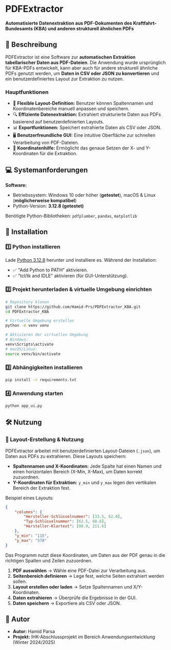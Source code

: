 # PDFExtractor

**Automatisierte Datenextraktion aus PDF-Dokumenten des Kraftfahrt-Bundesamts (KBA) und anderen strukturell ähnlichen PDFs**


## 📌 Beschreibung

PDFExtractor ist eine Software zur **automatischen Extraktion tabellarischer Daten aus PDF-Dateien**. Die Anwendung wurde ursprünglich für KBA-PDFs entwickelt, kann aber auch für andere strukturell ähnliche PDFs genutzt werden, um **Daten in CSV oder JSON zu konvertieren** und ein benutzerdefiniertes Layout zur Extraktion zu nutzen.

### **Hauptfunktionen**

- 📄 **Flexible Layout-Definition:** Benutzer können Spaltennamen und Koordinatenbereiche manuell anpassen und speichern.
- 🔍 **Effiziente Datenextraktion:** Extrahiert strukturierte Daten aus PDFs basierend auf benutzerdefinierten Layouts.
- 📊 **Exportfunktionen:** Speichert extrahierte Daten als CSV oder JSON.
- 🖥️ **Benutzerfreundliche GUI:** Eine intuitive Oberfläche zur schnellen Verarbeitung von PDF-Dateien.
- 📏 **Koordinatenhilfe:** Ermöglicht das genaue Setzen der X- und Y-Koordinaten für die Extraktion.

## 💻 Systemanforderungen

**Software:**

- Betriebssystem: Windows 10 oder höher (**getestet**), macOS & Linux (**möglicherweise kompatibel**)
- Python-Version: **3.12.8 (getestet)**

Benötigte Python-Bibliotheken: `pdfplumber`, `pandas`, `matplotlib`

## 🔧 Installation

### 1️⃣ **Python installieren**

Lade [Python 3.12.8](https://www.python.org/) herunter und installiere es.
Während der Installation:

- ✅ "Add Python to PATH" aktivieren.
- ✅ "tcl/tk and IDLE" aktivieren (für GUI-Unterstützung).


### 2️⃣ **Projekt herunterladen & virtuelle Umgebung einrichten**

```sh
# Repository klonen
git clone https://github.com/Hamid-Prs/PDFExtractor_KBA.git
cd PDFExtractor_KBA

# Virtuelle Umgebung erstellen
python -m venv venv

# Aktivieren der virtuellen Umgebung
# Windows:
venv\Scripts\activate
# macOS/Linux:
source venv/bin/activate
```

### 3️⃣ **Abhängigkeiten installieren**

```sh
pip install -r requirements.txt
```

### 4️⃣ **Anwendung starten**

```sh
python app_ui.py
```

## 🛠️ Nutzung

### 🔹 Layout-Erstellung & Nutzung

PDFExtractor arbeitet mit benutzerdefinierten Layout-Dateien (`.json`), um Daten aus PDFs zu extrahieren. Diese Layouts speichern:

- **Spaltennamen und X-Koordinaten:** Jede Spalte hat einen Namen und einen horizontalen Bereich (X-Min, X-Max), um Daten korrekt zuzuordnen.
- **Y-Koordinaten für Extraktion:** `y_min` und `y_max` legen den vertikalen Bereich der Extraktion fest.

Beispiel eines Layouts:

```json
{
    "columns": {
        "Hersteller-Schlüsselnummer": [33.5, 62.0],
        "Typ-Schlüsselnummer": [62.5, 88.6],
        "Hersteller-Klartext": [88.9, 211.6]
    },
    "y_min": "115",
    "y_max": "570"
}
```

Das Programm nutzt diese Koordinaten, um Daten aus der PDF genau in die richtigen Spalten und Zeilen zuzuordnen.

1. **PDF auswählen** → Wähle eine PDF-Datei zur Verarbeitung aus.
2. **Seitenbereich definieren** → Lege fest, welche Seiten extrahiert werden sollen.
3. **Layout erstellen oder laden** → Setze Spaltennamen und X/Y-Koordinaten.
4. **Daten extrahieren** → Überprüfe die Ergebnisse in der GUI.
5. **Daten speichern** → Exportiere als CSV oder JSON.


## 🏢 Autor

- **Autor:** Hamid Parsa 
- **Projekt:** IHK-Abschlussprojekt im Bereich Anwendungsentwicklung (Winter 2024/2025) 

